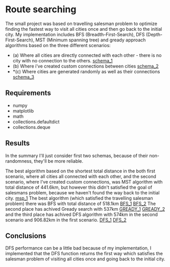 # Route searching

The small project was based on travelling salesman problem to optimize finding the fastest way to visit all cities once and then go back to the initial city. 
My implementation includes BFS (Breadth-First-Search), DFS (Depth-First-Search), MST (Minimum spanning tree) and gready approach algorithms based on the three different scenarios:
- (a) Where all cities are directly connected with each other - there is no city with no connection to the others.
[schema_1](./schema_1.png)
- (b) Where i've created custom connections between cities
[schema_2](./schema_2.png)
- *(c) Where cities are generated randomly as well as their connections
[schema_3](./schema_3.png)

## Requirements

- numpy
- matplotlib
- math
- collections.defaultdict
- collections.deque

## Results

In the summary I'll just consider first two schemas, because of their non-randomness, they'll be more reliable.

The best algorithm based on the shortest total distance in the both first scenario, where all cities all connected with each other, and the second scenario, where I've created custom connections, was MST algorithm with total distance of 441.6km, but however this didn't satisfied the goal of salesmans problem, because we haven't found the way back to the initial city.
[msp_1](./MSP_schema_1.png)
The best algorithm (which satisfied the travelling salesman problem) there was BFS with total distance of 518.1km
[BFS_1](./BFS_1.png)
[BFS_2](./BFS_2.png)
The second place has achived Gready search with 537km
[GREADY_1](./GREADY_1.png)
[GREADY_2](./GREADY_2.png)
and the third place has achived DFS algorithm with 574km in the second scenario and 906.82km in the first scenario.
[DFS_1](./DFS_1.png)
[DFS_2](./DFS_2.png)

## Conclusions

DFS performance can be a little bad because of my implementation, I implemented that the DFS function returns the first way which satisfies the salesman problem of visiting all cities once and going back to the initial city.






